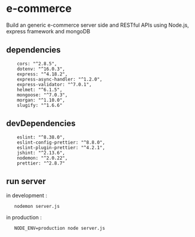 # e-commerce
Build an generic e-commerce server side and RESTful APIs using Node.js, express framework and mongoDB

## dependencies

```
    cors: "^2.8.5",
    dotenv: "^16.0.3",
    express: "^4.18.2",
    express-async-handler: "^1.2.0",
    express-validator: "^7.0.1",
    helmet: "^6.1.5",
    mongoose: "^7.0.3",
    morgan: "^1.10.0",
    slugify: "^1.6.6"
```

## devDependencies 

```
    eslint: "^8.38.0",
    eslint-config-prettier: "^8.8.0",
    eslint-plugin-prettier: "^4.2.1",
    jshint: "^2.13.6",
    nodemon: "^2.0.22",
    prettier: "^2.8.7"
```

## run server

in development :

```
   nodemon server.js
```

in production :

```
   NODE_ENV=production node server.js
```
